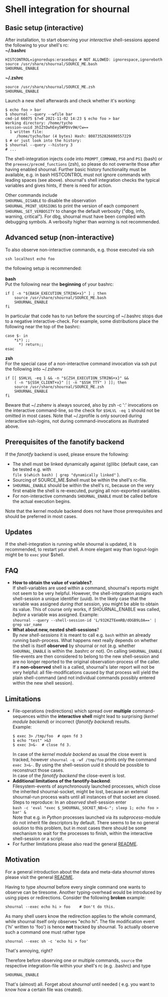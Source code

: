 
# Shell integration for shournal



## Basic setup (interactive)
After installation, to start observing your *interactive* shell-sessions
append the following to your shell's rc: <br>
**~/.bashrc** <br>
~~~
HISTCONTROL=ignoredups:erasedups # NOT ALLOWED: ignorespace,ignoreboth
source /usr/share/shournal/SOURCE_ME.bash
SHOURNAL_ENABLE
~~~

**~/.zshrc** <br>
~~~
source /usr/share/shournal/SOURCE_ME.zsh
SHOURNAL_ENABLE
~~~

Launch a new shell afterwards and check whether it's working:
~~~
$ echo foo > bar
$ shournal --query --wfile bar
cmd-id 66075 $?=0 2021-11-02 14:23 $ echo foo > bar
Working directory: /home/tycho
session-uuid 3hIZtDwhEey5WPDVv9W/Cw==
  1 written file:
     /home/tycho/bar (4 bytes) Hash: 8087352826690557229
$ # or just look into the history:
$ shournal --query --history 3
# ...
~~~


The shell-integration injects code into
`PROMPT_COMMAND`, `PS0` and `PS1` (bash) or the `preexec/precmd_functions`
(zsh), so please do not overwrite those after having enabled shournal.
Further basic history functionality must be available, e.g. in bash
HISTCONTROL must not ignore commands with leading spaces (see above).
shournal's shell integration checks the typical variables and gives
hints, if there is need for action.

Other commands include <br>
`SHOURNAL_DISABLE` to disable the observation <br>
`SHOURNAL_PRINT_VERSIONS` to print the version of each component <br>
`SHOURNAL_SET_VERBOSITY` to change the default verbosity ("dbg, info,
warning, critical"). For dbg, shournal must have been compiled with
debugging symbols. A verbosity higher than *warning* is not recommended.



## Advanced setup (non-interactive)
To also observe non-interactive commands, e.g. those executed via ssh
~~~
ssh localhost echo foo
~~~
the following setup is recommended: <br> <br>
**bash** <br>
Put the following near the **beginning** of your bashrc:
~~~
if [ -n "${BASH_EXECUTION_STRING+x}" ] ; then
    source /usr/share/shournal/SOURCE_ME.bash
    SHOURNAL_ENABLE
fi
~~~
In particular that code has to run before the sourcing of ~/.bashrc
stops due to a negative interactive-check. For example, some distributions
place the following near the top of the bashrc:
~~~
case $- in
    *i*) ;;
      *) return;;
esac
~~~

**zsh** <br>
For the special case of a non-interactive command invocation via ssh
put the following into ~/.zshenv
~~~
if [[ $SHLVL -eq 1 && -n "${ZSH_EXECUTION_STRING+x}" &&
    ( -n "${SSH_CLIENT+x}" || -n "$SSH_TTY" ) ]]; then
    source /usr/share/shournal/SOURCE_ME.zsh
    SHOURNAL_ENABLE
fi
~~~
Beware that ~/.zshenv is always sourced, also by zsh -c ':' invocations
on the interactive command-line, so the check for `$SHLVL -eq 1`
should not be omitted in most cases. Note that ~/.zprofile is only sourced
during interactive ssh-logins, not during command-invocations as illustrated
above.



## Prerequisites of the fanotify backend
If the *fanotify* backend is used, please ensure the following:
* The shell must be linked dynamically against (g)libc (default case,
  can be tested e.g. with <br>
  `file $(which bash) | grep "dynamically linked"` ).
* Sourcing of SOURCE_ME.$shell must be within the shell's rc-file.
* `SHOURNAL_ENABLE` should be within the shell's rc, because
  on the very first enable the shell is re-executed, purging all non-exported
  variables.
* For non-interactive commands `SHOURNAL_ENABLE` must be called
  before the actual execution begins.

Note that the kernel module backend does not have those prerequisites
and should be preferred in most cases.



## Updates
If the shell-integration is running while shournal is updated, it is recommended,
to restart your shell. A more elegant way than logout-login might be to `exec` your $shell.



## FAQ
* **How to obtain the value of variables?**. <br>
  If shell-variables are used within a command, shournal's reports might
  not seem to be very helpful. However, the shell-integration assigns
  each shell-session a unique identifier (uuid).
  In the likely case that the variable was
  assigned *during that session*, you might be able to obtain its value.
  This of course only works, if SHOURNAL_ENABLE was called, *before*
  a variable was assigned. Example: <br>
  `shournal --query --shell-session-id 'L/932KZTEemRB/dOGB9LOA==' | grep var_name`
* **What about new, nested shell-sessions**? <br>
  By *new shell-sessions* it is meant to call e.g. `bash` within an already
  running bash-process. What happens next really depends on whether the
  shell is itself **observed** by shournal or not (e.g. whether
  `SHOURNAL_ENABLE` is within the .bashrc or not). On calling
  `SHOURNAL_ENABLE` file-events are then considered to belong to the
  new shell-session and are no longer reported to the original
  observation-process of the caller. If a **non-observed** shell
  is a called, shournal's later report will not be very helpful: all
  file-modifications caused by that process will yield the plain
  shell-command (and not individual commands possibly entered
  within the new shell session).



## Limitations
* File-operations (redirections) which spread over **multiple** command-sequences
  within the **interactive shell** might lead to surprising (*kernel module backend*)
  or incorrect (*fanotify backend*) results. <br>
  Example:
  ~~~
  $ exec 3> /tmp/foo  # open fd 3
  $ echo "test" >&3
  $ exec 3>&-  # close fd 3.
  ~~~
  In case of the *kernel module backend* as usual the close event is
  tracked, however `shournal -q -wf /tmp/foo` prints only the command
  `exec 3>&-`. By using the shell-session uuid it should be possible
  to reconstruct those cases. <br>
  In case of the *fanotify backend* the close-event is lost.
* **Additional limitations of the fanotify-backend**: <br>
  Filesystem-events of asynchronously launched processes, which close the inherited
  shournal-socket, might be lost, because an external shournal-run process
  waits until all instances of that socket are closed.
  Steps to reproduce: In an *observed* shell-session enter <br>
  `bash -c 'eval "exec $_SHOURNAL_SOCKET_NB>&-"; sleep 1; echo foo > bar' &` <br>
  Note that e.g. in *Python* processes launched via its
  *subprocess*-module do not inherit file descriptors by default.
  There seems to be no general solution to this problem, but in most cases
  there should be some mechanism to wait for the processes to finish,
  within the interactive shell-session or a script.
* For further limitations please also read the general
  [README](/../../).



## Motivation

For a general introduction about the data and meta-data *shournal* stores
please visit the general [README](/../../).

Having to type *shournal* before every single command one wants
to observe can be tiresome. Another typing-overhead would be
introduced by using pipes or redirections.
Consider the following **broken** example:

    shournal --exec echo hi > foo    # Don't do this.

As many shell users know the redirection applies to the whole command,
while shournal itself only observes "echo hi". The file modification event ('hi'
  written to 'foo')
is hence **not** tracked by shournal.
To actually observe such a command
one must rather type

    shournal --exec sh -c 'echo hi > foo'

That's annoying, right?

Therefore before observing one or multiple commands,
`source` the respective integration-file within your shell's rc
(e.g. .bashrc) and type

    SHOURNAL_ENABLE

That's (almost) all. Forget about *shournal* until needed
( e.g. you want to know how a certain file was created).


